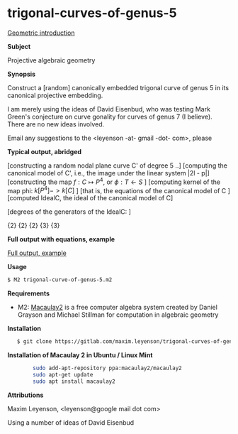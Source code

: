 # trigonal-curves-of-genus-5

   <!-- Required extensions: mdx_math(enable_dollar_delimiter=1)  -->

 [Geometric introduction](Geometric-introduction.md)

**Subject**

Projective algebraic geometry

**Synopsis**

Construct a [random] canonically embedded trigonal curve of genus 5 in
its canonical projective embedding.

I am merely using the ideas of David Eisenbud, who was testing Mark
Green's conjecture on curve gonality for curves of genus 7 (I
believe). There are no new ideas involved.  

Email any suggestions to the <leyenson -at- gmail -dot- com\>, please

**Typical output, abridged**

 [constructing a random nodal plane curve C' of degree 5 ..]
 [computing the canonical model of C', i.e., the image under the linear system |2l - p|]
 [constructing the map $`f: C \mapsto P^4`$, or $`\phi:  T \leftarrow S`$ ] 
 [computing kernel of the map phi: $`k[P^4] -> k[C]`$ ] 
 [that is, the equations of the canonical model of C ] 
 [computed IdealC, the ideal of the canonical model of C] 
 
 [degrees of the generators of the IdealC: ]

{2}
{2}
{2}
{3}
{3}

**Full output with equations, example**

 [Full output, example](output-example.txt)

**Usage**


```bash
$ M2 trigonal-curve-of-genus-5.m2
```

**Requirements**

   * M2:  [Macaulay2](https://en.wikipedia.org/wiki/Macaulay2) is a free computer algebra system created by Daniel Grayson 
and Michael Stillman for computation in algebraic geometry


**Installation**

```bash
   $ git clone https://gitlab.com/maxim.leyenson/trigonal-curves-of-genus-five
```

**Installation of Macaulay 2 in Ubuntu / Linux Mint**
```bash
        sudo add-apt-repository ppa:macaulay2/macaulay2
        sudo apt-get update
        sudo apt install macaulay2
```


**Attributions**

Maxim Leyenson, <leyenson@google mail dot com>

Using a number of ideas of David Eisenbud


